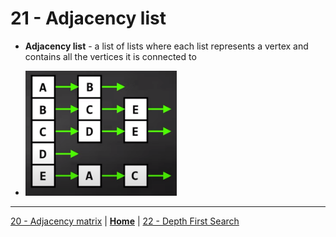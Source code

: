 # 21 - Adjacency list

- **Adjacency list** - a list of lists where each list represents a vertex and contains all the vertices it is connected to

- <img src="../../../assets/images/adjacency_list.png" height="200px">


---

[20 - Adjacency matrix](../20-adj-matrix/README.md) | **[Home](../README.md)** | [22 - Depth First Search](../22-depth-search/README.md)